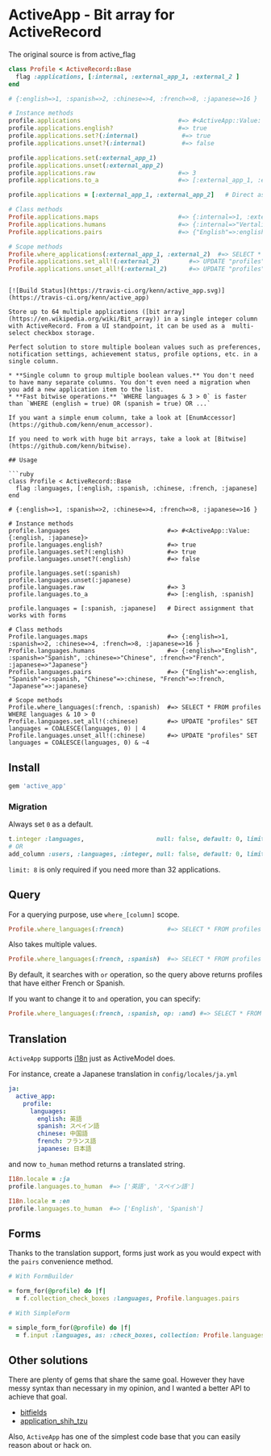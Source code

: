 # ActiveApp - Bit array for ActiveRecord


The original source is from active_flag

```ruby
class Profile < ActiveRecord::Base
  flag :applications, [:internal, :external_app_1, :external_2 ]
end

# {:english=>1, :spanish=>2, :chinese=>4, :french=>8, :japanese=>16 }

# Instance methods
profile.applications                           #=> #<ActiveApp::Value: {:english, :japanese}>
profile.applications.english?                  #=> true
profile.applications.set?(:internal)            #=> true
profile.applications.unset?(:internal)          #=> false

profile.applications.set(:external_app_1)
profile.applications.unset(:external_app_2)
profile.applications.raw                       #=> 3
profile.applications.to_a                      #=> [:external_app_1, :external_app_2]

profile.applications = [:external_app_1, :external_app_2]   # Direct assignment that works with forms

# Class methods
Profile.applications.maps                      #=> {:internal=>1, :external_app_1=>2, :external_2=>4 }
Profile.applications.humans                    #=> {:internal=>"Vertaling 1", :external_app_1=>"Vertaling 2" ...}
Profile.applications.pairs                     #=> {"English"=>:english, "Spanish"=>:spanish, "Chinese"=>:chinese, "French"=>:french, "Japanese"=>:japanese}

# Scope methods
Profile.where_applications(:external_app_1, :external_2)  #=> SELECT * FROM profiles WHERE languages & 10 > 0
Profile.applications.set_all!(:external_2)        #=> UPDATE "profiles" SET languages = COALESCE(languages, 0) | 4
Profile.applications.unset_all!(:external_2)      #=> UPDATE "profiles" SET languages = COALESCE(languages, 0) & ~4
```


```

[![Build Status](https://travis-ci.org/kenn/active_app.svg)](https://travis-ci.org/kenn/active_app)

Store up to 64 multiple applications ([bit array](https://en.wikipedia.org/wiki/Bit_array)) in a single integer column with ActiveRecord. From a UI standpoint, it can be used as a  multi-select checkbox storage.

Perfect solution to store multiple boolean values such as preferences, notification settings, achievement status, profile options, etc. in a single column.

* **Single column to group multiple boolean values.** You don't need to have many separate columns. You don't even need a migration when you add a new application item to the list.
* **Fast bitwise operations.** `WHERE languages & 3 > 0` is faster than `WHERE (english = true) OR (spanish = true) OR ...`

If you want a simple enum column, take a look at [EnumAccessor](https://github.com/kenn/enum_accessor).

If you need to work with huge bit arrays, take a look at [Bitwise](https://github.com/kenn/bitwise).

## Usage

```ruby
class Profile < ActiveRecord::Base
  flag :languages, [:english, :spanish, :chinese, :french, :japanese]
end

# {:english=>1, :spanish=>2, :chinese=>4, :french=>8, :japanese=>16 }

# Instance methods
profile.languages                           #=> #<ActiveApp::Value: {:english, :japanese}>
profile.languages.english?                  #=> true
profile.languages.set?(:english)            #=> true
profile.languages.unset?(:english)          #=> false

profile.languages.set(:spanish)
profile.languages.unset(:japanese)
profile.languages.raw                       #=> 3
profile.languages.to_a                      #=> [:english, :spanish]

profile.languages = [:spanish, :japanese]   # Direct assignment that works with forms

# Class methods
Profile.languages.maps                      #=> {:english=>1, :spanish=>2, :chinese=>4, :french=>8, :japanese=>16 }
Profile.languages.humans                    #=> {:english=>"English", :spanish=>"Spanish", :chinese=>"Chinese", :french=>"French", :japanese=>"Japanese"}
Profile.languages.pairs                     #=> {"English"=>:english, "Spanish"=>:spanish, "Chinese"=>:chinese, "French"=>:french, "Japanese"=>:japanese}

# Scope methods
Profile.where_languages(:french, :spanish)  #=> SELECT * FROM profiles WHERE languages & 10 > 0
Profile.languages.set_all!(:chinese)        #=> UPDATE "profiles" SET languages = COALESCE(languages, 0) | 4
Profile.languages.unset_all!(:chinese)      #=> UPDATE "profiles" SET languages = COALESCE(languages, 0) & ~4
```

## Install

```ruby
gem 'active_app'
```

### Migration

Always set `0` as a default.

```ruby
t.integer :languages,                    null: false, default: 0, limit: 8
# OR
add_column :users, :languages, :integer, null: false, default: 0, limit: 8
```

`limit: 8` is only required if you need more than 32 applications.

## Query

For a querying purpose, use `where_[column]` scope.

```ruby
Profile.where_languages(:french)            #=> SELECT * FROM profiles WHERE languages & 8 > 0
```

Also takes multiple values.

```ruby
Profile.where_languages(:french, :spanish)  #=> SELECT * FROM profiles WHERE languages & 10 > 0
```

By default, it searches with `or` operation, so the query above returns profiles that have either French or Spanish.

If you want to change it to `and` operation, you can specify:

```ruby
Profile.where_languages(:french, :spanish, op: :and) #=> SELECT * FROM profiles WHERE languages = 10
```

## Translation

`ActiveApp` supports [i18n](http://guides.rubyonrails.org/i18n.html) just as ActiveModel does.

For instance, create a Japanese translation in `config/locales/ja.yml`

```yaml
ja:
  active_app:
    profile:
      languages:
        english: 英語
        spanish: スペイン語
        chinese: 中国語
        french: フランス語
        japanese: 日本語
```

and now `to_human` method returns a translated string.

```ruby
I18n.locale = :ja
profile.languages.to_human  #=> ['英語', 'スペイン語']

I18n.locale = :en
profile.languages.to_human  #=> ['English', 'Spanish']
```

## Forms

Thanks to the translation support, forms just work as you would expect with the `pairs` convenience method.

```ruby
# With FormBuilder

= form_for(@profile) do |f|
  = f.collection_check_boxes :languages, Profile.languages.pairs

# With SimpleForm

= simple_form_for(@profile) do |f|
  = f.input :languages, as: :check_boxes, collection: Profile.languages.pairs
```

## Other solutions

There are plenty of gems that share the same goal. However they have messy syntax than necessary in my opinion, and I wanted a better API to achieve that goal.

- [bitfields](https://github.com/grosser/bitfields)
- [application_shih_tzu](https://github.com/pboling/application_shih_tzu)

Also, `ActiveApp` has one of the simplest code base that you can easily reason about or hack on.
